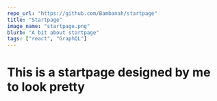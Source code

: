 ```yaml
---
repo_url: "https://github.com/Bambanah/startpage"
title: "Startpage"
image_name: "startpage.png"
blurb: "A bit about startpage"
tags: ["react", "GraphQL"]
---
```


# This is a startpage designed by me to look pretty